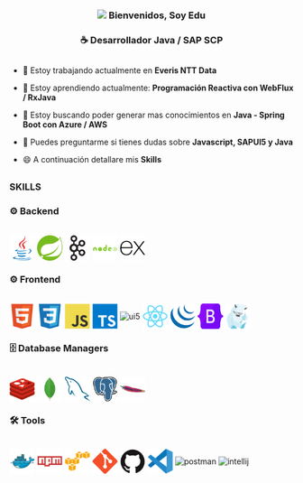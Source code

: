 <h3 align="center"><img src="https://media.giphy.com/media/IblZiTbdRjV6lMEapl/giphy.gif" width="30px"> Bienvenidos, Soy Edu </h3>

<h3 align="center">☕ Desarrollador Java / SAP SCP</h3>

### <h2 align="center"> 

- 🔭 Estoy trabajando actualmente en **Everis NTT Data**

- 🌱 Estoy aprendiendo actualmente: **<b> Programación Reactiva con WebFlux / RxJava </b>**

- 👯 Estoy buscando poder generar mas conocimientos en **<b> Java - Spring Boot con Azure / AWS </b>**

- 💬 Puedes preguntarme si tienes dudas sobre **Javascript, SAPUI5 y Java**

- 😄 A continuación detallare mis **Skills**

### <h2 align="center">

### <h2 align="center">
<h3 align="left"> SKILLS </h3>

### ⚙️ Backend
<div style="display: inline_block"><br>
  <img align="center" alt="java" height="45" width="45" src="https://raw.githubusercontent.com/devicons/devicon/master/icons/java/java-original.svg">  
  <img align="center" alt="spring" height="45" width="45" src="https://raw.githubusercontent.com/devicons/devicon/master/icons/spring/spring-original.svg">                           
  <img align="center" alt="kafka" height="45" width="45" src="https://raw.githubusercontent.com/devicons/devicon/master/icons/apachekafka/apachekafka-original.svg">
  <img align="center" alt="nodejs" height="45" width="45" src="https://raw.githubusercontent.com/devicons/devicon/master/icons/nodejs/nodejs-plain-wordmark.svg">
  <img align="center" alt="express" height="45" width="45" src="https://raw.githubusercontent.com/devicons/devicon/master/icons/express/express-original.svg">
</div>

### ⚙️ Frontend
<div style="display: inline_block"><br>
  <img align="center" alt="html5" height="45" width="45" src="https://raw.githubusercontent.com/devicons/devicon/master/icons/html5/html5-original.svg">
  <img align="center" alt="css3" height="45" width="45" src="https://raw.githubusercontent.com/devicons/devicon/master/icons/css3/css3-original.svg">
  <img align="center" alt="javascript" height="45" width="45" src="https://raw.githubusercontent.com/devicons/devicon/master/icons/javascript/javascript-original.svg">
  <img align="center" alt="javascript" height="45" width="45" src="https://raw.githubusercontent.com/devicons/devicon/master/icons/typescript/typescript-original.svg">
  <img align="center" alt="ui5" height="45" width="45" src="https://sap.github.io/ui5-webcomponents/assets/images/ui5.png">
  <img align="center" alt="React" height="45" width="45" src="https://raw.githubusercontent.com/devicons/devicon/master/icons/react/react-original.svg">
  <img align="center" alt="React" height="45" width="45" src="https://raw.githubusercontent.com/devicons/devicon/master/icons/jquery/jquery-original.svg">
  <img align="center" alt="bootstrap" height="45" width="45" src="https://raw.githubusercontent.com/devicons/devicon/master/icons/bootstrap/bootstrap-original.svg">
  <img align="center" alt="foundation" height="45" width="45" src="https://raw.githubusercontent.com/devicons/devicon/master/icons/foundation/foundation-original.svg">
</div>
 
 ### 🗄️ Database Managers
 <div style="display: inline_block"> <br>
  <img align="center" alt="redis" height="45" width="45" src="https://raw.githubusercontent.com/devicons/devicon/master/icons/redis/redis-original.svg">
  <img align="center" alt="mongodb" height="45" width="45" src="https://raw.githubusercontent.com/devicons/devicon/master/icons/mongodb/mongodb-original.svg">
  <img align="center" alt="mysql" height="45" width="45" src="https://raw.githubusercontent.com/devicons/devicon/master/icons/mysql/mysql-original.svg">                             
  <img align="center" alt="pgadmin" height="45" width="45" src="https://raw.githubusercontent.com/devicons/devicon/master/icons/postgresql/postgresql-original.svg">              
  <img align="center" alt="apache" height="45" width="45" src="https://raw.githubusercontent.com/devicons/devicon/master/icons/apache/apache-original.svg"> 
 </div>

 ### 🛠️ Tools
 <div style="display: inline_block"> <br> 
  <img align="center" alt="aws" height="45" width="45" src="https://raw.githubusercontent.com/devicons/devicon/master/icons/docker/docker-original.svg"> 
  <img align="center" alt="npm" height="45" width="45" src="https://raw.githubusercontent.com/devicons/devicon/master/icons/npm/npm-original-wordmark.svg">
  <img align="center" alt="aws" height="45" width="45" src="https://raw.githubusercontent.com/devicons/devicon/master/icons/amazonwebservices/amazonwebservices-original.svg">
  <img align="center" alt="git" height="45" width="45" src="https://raw.githubusercontent.com/devicons/devicon/master/icons/git/git-original.svg">
  <img align="center" alt="github" height="45" width="45" src="https://raw.githubusercontent.com/devicons/devicon/master/icons/github/github-original.svg">
  <img align="center" alt="vscode" height="45" width="45" src="https://raw.githubusercontent.com/devicons/devicon/master/icons/vscode/vscode-original.svg">
  <img align="center" alt="postman" width="45" height="45" src="https://www.vectorlogo.zone/logos/getpostman/getpostman-icon.svg"/>
  <img align="center" alt="intellij" width="45" height="45" src="https://resources.jetbrains.com/storage/products/intellij-idea/img/meta/intellij-idea_logo_300x300.png"/>
  
 </div>

### <h2 align="center">
